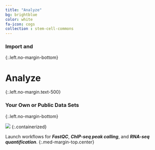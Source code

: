 ```yaml
---
title: "Analyze"
bg: brightblue
color: white
fa-icon: cogs
collection : stem-cell-commons
---
```



### Import and
{:.left.no-margin-bottom}

# Analyze
{:.left.no-margin.text-500}

### Your Own or Public Data Sets
{:.left.no-margin-bottom}

<img src="{{ 'img/screen-analyze.png' | relative_url }}" />
{:.containerized}

Launch workflows for **_FastQC_**, **_ChIP-seq peak calling_**, and **_RNA-seq quantification_**.
{:.med-margin-top.center}
